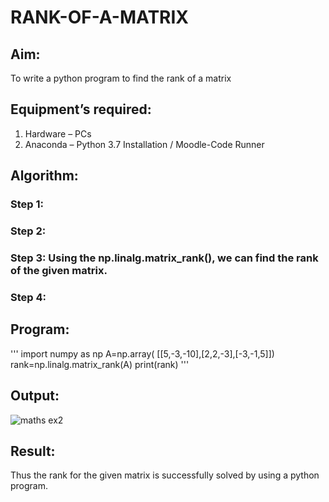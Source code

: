# RANK-OF-A-MATRIX
## Aim:
To write a python program to find the rank of a matrix
## Equipment’s required:
1. 	Hardware – PCs
2. 	Anaconda – Python 3.7 Installation / Moodle-Code Runner
## Algorithm:
### Step 1:

### Step 2: 
### Step 3: Using the np.linalg.matrix_rank(), we can find the rank of the given matrix.
### Step 4: 
## Program:
'''
import numpy as np
A=np.array( [[5,-3,-10],[2,2,-3],[-3,-1,5]])
rank=np.linalg.matrix_rank(A)
print(rank)
'''
## Output:
![maths ex2](https://github.com/franklinraj/RANK-OF-A-MATRIX/assets/148993740/dc57b8ec-7fb4-4f6f-a88a-98225a957f6a)

## Result:
Thus the rank for the given matrix is successfully solved by  using a python program.

